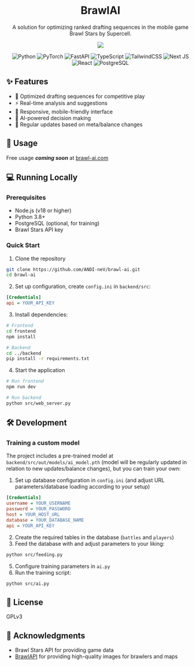 <div align="center">

# BrawlAI

A solution for optimizing ranked drafting sequences in the mobile game Brawl Stars by Supercell.

<p align="center">
  <img src="https://github.com/user-attachments/assets/a06d8375-7905-4995-bd9d-9b874c3810a5">
</p>


![Python](https://img.shields.io/badge/Python-3776AB?style=for-the-badge&logo=python&logoColor=white)
![PyTorch](https://img.shields.io/badge/PyTorch-%23EE4C2C.svg?style=for-the-badge&logo=PyTorch&logoColor=white)
![FastAPI](https://img.shields.io/badge/FastAPI-005571?style=for-the-badge&logo=fastapi)
![TypeScript](https://img.shields.io/badge/typescript-%23007ACC.svg?style=for-the-badge&logo=typescript&logoColor=white)
![TailwindCSS](https://img.shields.io/badge/tailwindcss-%2338B2AC.svg?style=for-the-badge&logo=tailwind-css&logoColor=white)
![Next JS](https://img.shields.io/badge/Next-black?style=for-the-badge&logo=next.js&logoColor=white)
![React](https://img.shields.io/badge/react-%2320232a.svg?style=for-the-badge&logo=react&logoColor=%2361DAFB)
![PostgreSQL](https://img.shields.io/badge/PostgreSQL-316192?style=for-the-badge&logo=postgresql&logoColor=white)

</div>

## ✨ Features
- 🎯 Optimized drafting sequences for competitive play
- ⚡ Real-time analysis and suggestions
- 📱 Responsive, mobile-friendly interface
- 🤖 AI-powered decision making
- 🔄 Regular updates based on meta/balance changes

## 🚀 Usage
Free usage ***coming soon*** at [brawl-ai.com](https://brawl-ai.com)

## 💻 Running Locally

### Prerequisites
- Node.js (v18 or higher)
- Python 3.8+
- PostgreSQL (optional, for training)
- Brawl Stars API key

### Quick Start
1. Clone the repository
```bash
git clone https://github.com/ANDI-neV/brawl-ai.git
cd brawl-ai
```
2. Set up configuration, create `config.ini` in `backend/src`:
```ini
[Credentials]
api = YOUR_API_KEY
```
3. Install dependencies:
```bash
# Frontend
cd frontend
npm install

# Backend
cd ../backend
pip install -r requirements.txt
```
4. Start the application
```bash
# Run frontend
npm run dev

# Run backend
python src/web_server.py
```

## 🛠 Development
### Training a custom model
The project includes a pre-trained model at `backend/src/out/models/ai_model.pth` (model will be regularly updated in relation to new updates/balance changes), but you can train your own:
1. Set up database configuration in `config.ini` (and adjust URL parameters/database loading according to your setup)
```ini
[Credentials]
username = YOUR_USERNAME
password = YOUR_PASSWORD
host = YOUR_HOST_URL
database = YOUR_DATABASE_NAME
api = YOUR_API_KEY
```
2. Create the required tables in the database (`battles` and `players`)
3. Feed the database with and adjust parameters to your liking:
```bash
python src/feeding.py
```
5. Configure training parameters in `ai.py`
6. Run the training script:
```bash
python src/ai.py
```
## 📝 License
GPLv3

## 🙏 Acknowledgments
- Brawl Stars API for providing game data
- [BrawlAPI](https://brawlapi.com/#/) for providing high-quality images for brawlers and maps
